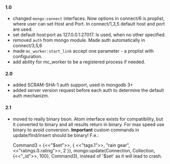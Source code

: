 #### 1.0

* changed `mongo:connect` interfaces. Now options in connect/6 is proplist, where user can set Host and Port. 
In connect/1,3,5 default host and port are used.
* set default host:port as 127.0.0.1:27017. Is used, when no other specified.
* removed `auth` from mongo module. Made auth automatically in connect/3,5,6
* made `mc_worker:start_link` accept one parameter - a proplist with configuration.
* add ability for mc_worker to be a registered process if needed.


#### 2.0

* added SCRAM-SHA-1 auth support, used in mongodb 3+
* added server version request before each auth to determine the default auth mechanizm.

#### 2.1

* moved to really binary bson. Atom interface exists for compatibility, but it converted to binary and all results return
in binary. For max speed use binary to avoid conversion. __Important__ custom commands in update/find/insert should be 
binary! F.e.:  


	Command3 = {<<"$set">>, {
        <<"tags.1">>, "rain gear",
        <<"ratings.0.rating">>, 2
    }},
    mongo:update(Connection, Collection, {<<"_id">>, 100}, Command3),
instead of '$set' as it will lead to crash.